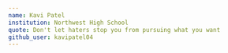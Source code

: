 ```yaml
---
name: Kavi Patel
institution: Northwest High School
quote: Don't let haters stop you from pursuing what you want
github_user: kavipatel04
---
```

